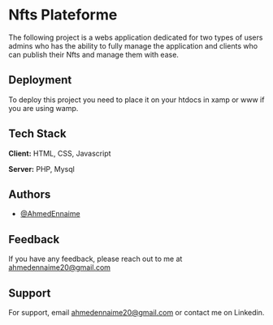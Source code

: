 
# Nfts Plateforme

The following project is a webs application dedicated for two types of users admins who has the ability to fully manage the application and clients who can publish their Nfts and manage them with ease.


## Deployment

To deploy this project you need to place it on your htdocs in xamp or www if you are using wamp.

## Tech Stack

**Client:** HTML, CSS, Javascript

**Server:** PHP, Mysql


## Authors

- [@AhmedEnnaime](https://github.com/AhmedEnnaime)


## Feedback

If you have any feedback, please reach out to me at ahmedennaime20@gmail.com

## Support

For support, email ahmedennaime20@gmail.com or contact me on Linkedin.


